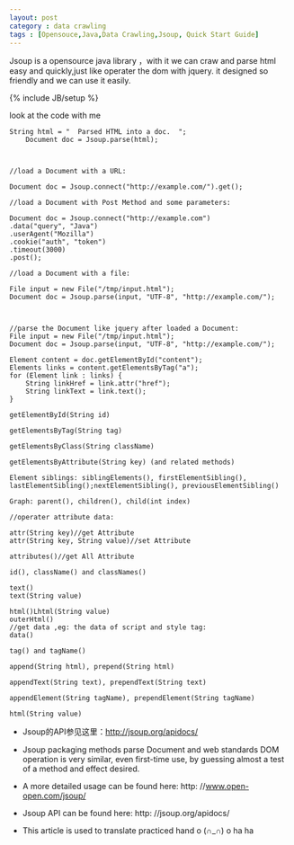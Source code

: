 ```yaml
---
layout: post
category : data crawling 
tags : [Opensouce,Java,Data Crawling,Jsoup, Quick Start Guide]
---
```

Jsoup is a opensource java library ，with it we can  craw and parse html easy and quickly,just like operater the dom with jquery.
it designed so friendly  and we can use it easily. 
<!--break-->

{% include JB/setup %}

look at the code with me

    String html = "  Parsed HTML into a doc.  ";
        Document doc = Jsoup.parse(html);


    
    //load a Document with a URL:

    Document doc = Jsoup.connect("http://example.com/").get();

    //load a Document with Post Method and some parameters:

    Document doc = Jsoup.connect("http://example.com")
    .data("query", "Java")
    .userAgent("Mozilla")
    .cookie("auth", "token")
    .timeout(3000)
    .post();

    //load a Document with a file:

    File input = new File("/tmp/input.html");
    Document doc = Jsoup.parse(input, "UTF-8", "http://example.com/");


    
    //parse the Document like jquery after loaded a Document:
    File input = new File("/tmp/input.html");
    Document doc = Jsoup.parse(input, "UTF-8", "http://example.com/");

    Element content = doc.getElementById("content");
    Elements links = content.getElementsByTag("a");
    for (Element link : links) {
        String linkHref = link.attr("href");
        String linkText = link.text();
    }

    getElementById(String id)

    getElementsByTag(String tag)

    getElementsByClass(String className)

    getElementsByAttribute(String key) (and related methods)

    Element siblings: siblingElements(), firstElementSibling(), lastElementSibling();nextElementSibling(), previousElementSibling()

    Graph: parent(), children(), child(int index)

    //operater attribute data:

    attr(String key)//get Attribute
    attr(String key, String value)//set Attribute

    attributes()//get All Attribute

    id(), className() and classNames()

    text() 
    text(String value)  

    html()Lhtml(String value) 
    outerHtml() 
    //get data ,eg: the data of script and style tag:
    data()

    tag() and tagName()

    append(String html), prepend(String html)

    appendText(String text), prependText(String text)

    appendElement(String tagName), prependElement(String tagName)

    html(String value)

- Jsoup的API参见这里：http://jsoup.org/apidocs/
- Jsoup packaging methods   parse Document and web standards DOM operation is very similar, even first-time use, by guessing almost a test of a method and effect desired.
- A more detailed usage can be found here: http: //www.open-open.com/jsoup/
- Jsoup  API can be found here: http: //jsoup.org/apidocs/

- This article is used to translate practiced hand o (∩_∩) o ha ha
